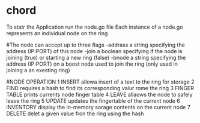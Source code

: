 # chord
To statr the Application run the node.go file
Each instance of a node.go represents an individual node on the ring

#The node can accept up to three flags
	-addrass		a string specifying the address (IP:PORT) of this node
	-join			a boolean specifying if the node is joining (true) or starting a new ring (false)
	-bnode			a string specifying the address (IP:PORT) on a boost node used to join the ring (only used in joining a an exesting ring)
	
#NODE OPERATION
	1 INSERT			allowa insert of a text to the ring for storage
	2 FIND				requires a hash to find its corresponding valur rome the ring
	3 FINGER TABLE		prints currents node finger table
	4 LEAVE				allaows the node to safely leave the ring
	5 UPDATE			updates the fingertable of the current node
	6 INVENTORY			display the in-memory sorage contents on the current node
	7 DELETE			delet a given value fron the ring using the hash

